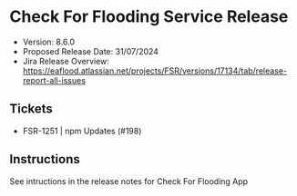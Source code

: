 # Check For Flooding Service Release

* Version: 8.6.0
* Proposed Release Date: 31/07/2024
* Jira Release Overview: https://eaflood.atlassian.net/projects/FSR/versions/17134/tab/release-report-all-issues

## Tickets


  
  - FSR-1251 | npm Updates (#198)
  


## Instructions

See intructions in the release notes for Check For Flooding App
